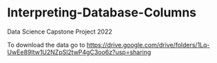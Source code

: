# Interpreting-Database-Columns
Data Science Capstone Project 2022

To download the data go to https://drive.google.com/drive/folders/1Lq-UwEe89ltw1U2NZpSl2twP4gC3oo6z?usp=sharing
